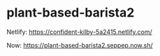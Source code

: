 # plant-based-barista2

Netlify: https://confident-kilby-5a2415.netlify.com/

Now: https://plant-based-barista2.seppep.now.sh/
